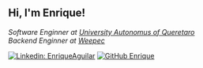 <h2> Hi, I'm Enrique!</h2>
<p><em>Software Enginner at <a href="https://www.uaq.mx/">University Autonomus of Queretaro</a>
</br>Backend Enginner at <a href="https://weepec.com">Weepec</a>
</em></p>

[![Linkedin: EnriqueAguilar](https://img.shields.io/badge/Enrique_Aguilar-blue?style=flat-square&logo=Linkedin&logoColor=white&link=https://www.linkedin.com/in/enriqueaguilaro/)](https://www.linkedin.com/in/enriqueaguilaro/)
[![GitHub Enrique](https://img.shields.io/github/followers/enriqueao?label=follow&style=social)](https://github.com/enriqueao)
